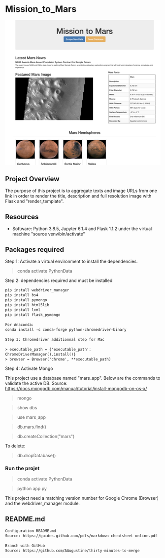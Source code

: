 # Mission_to_Mars

![preview](preview.png)

## Project Overview

The purpose of this project is to aggregate texts and image URLs from one link in order to render the title, description and full resolution image with Flask and "render_template".

## Resources

- Software: Python 3.8.5, Jupyter 6.1.4 and Flask 1.1.2 under the virtual machine "source venv/bin/activate"

## Packages required

Step 1: Activate a virtual environment to install the dependencies.

> conda activate PythonData

Step 2: dependencies required and must be installed

```pip install splinter
pip install webdriver_manager
pip install bs4
pip install pymongo
pip install html5lib
pip install lxml
pip install flask_pymongo

For Anaconda:
conda install -c conda-forge python-chromedriver-binary

Step 3: Chromedriver additionnal step for Mac

> executable_path = {'executable_path': ChromeDriverManager().install()}
> browser = Browser('chrome', **executable_path)
```

Step 4: Activate Mongo

This project use a database named "mars_app". Below are the commands to validate the active DB.
Source: https://docs.mongodb.com/manual/tutorial/install-mongodb-on-os-x/

> mongo

> show dbs

> use mars_app

> db.mars.find()

> db.createCollection("mars")

To delete:

> db.dropDatabase()

### Run the projet

> conda activate PythonData

> python app.py

This project need a matching version number for Google Chrome (Browser) and the webdriver_manager module.

## README.md

```
Configuration README.md
Source: https://guides.github.com/pdfs/markdown-cheatsheet-online.pdf

Branch with GitHub
Source: https://github.com/AAugustine/thirty-minutes-to-merge

```
